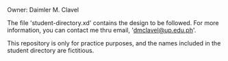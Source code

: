 Owner: Daimler M. Clavel

The file 'student-directory.xd' contains the design to be followed. For more information, you
can contact me thru email, 'dmclavel@up.edu.ph'.

This repository is only for practice purposes, and the names included in the student directory are fictitious. 
